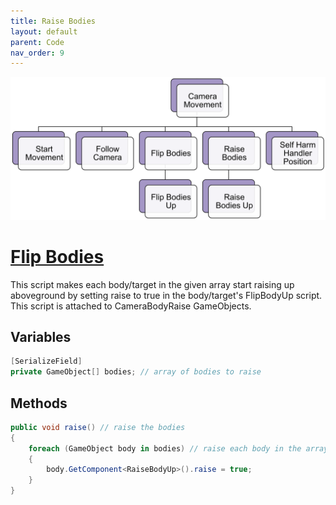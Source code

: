 ```yaml
---
title: Raise Bodies
layout: default
parent: Code
nav_order: 9
---
```


![](./CameraMovementHierarchy.png)
# [Flip Bodies](https://github.com/joshberger5/Temptare/blob/second/Assets/RaiseBodies.cs)
This script makes each body/target in the given array start raising up aboveground by setting raise to true in the body/target's FlipBodyUp script. This script is attached to CameraBodyRaise GameObjects.

## Variables
```csharp
[SerializeField]
private GameObject[] bodies; // array of bodies to raise
```

## Methods
```csharp
public void raise() // raise the bodies
{
    foreach (GameObject body in bodies) // raise each body in the array
    {
        body.GetComponent<RaiseBodyUp>().raise = true;
    }
}
```

